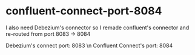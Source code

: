 # confluent-connect-port-8084

I also need Debezium's connector so I remade confluent's connector and re-routed from port 8083 -> 8084

Debezium's connect port: 8083 \n
Confluent Connect's port: 8084
